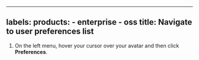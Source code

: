 -----

## labels: products: - enterprise - oss title: Navigate to user preferences list

1. On the left menu, hover your cursor over your avatar and then click **Preferences**.
